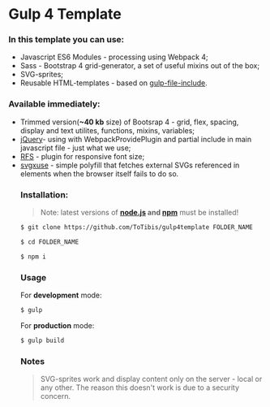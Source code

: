 # Gulp 4 Template
### In this template you can use:
- Javascript ES6 Modules - processing using Webpack 4;
- Sass - Bootstrap 4 grid-generator, a set of useful mixins out of the box;
- SVG-sprites;
- Reusable HTML-templates - based on [gulp-file-include](https://www.npmjs.com/package/gulp-file-include).
### Available immediately:
- Trimmed version(**~40 kb** size) of Bootsrap 4 - grid, flex, spacing, display and text utilites, functions, mixins, variables;
- [jQuery](https://github.com/jquery/jquery)- using with WebpackProvidePlugin and partial include in main javascript file - just what we use;
- [RFS](https://github.com/twbs/rfs) - plugin for responsive font size;
- [svgxuse](https://github.com/Keyamoon/svgxuse) - simple polyfill that fetches external SVGs referenced in <use> elements when the browser itself fails to do so.
	### Installation:
	> Note: latest versions of **[node.js](https://nodejs.org/en/) and [npm](https://www.npmjs.com/)** must be installed!
	```sh
	$ git clone https://github.com/ToTibis/gulp4template FOLDER_NAME
	```
    ```sh
    $ cd FOLDER_NAME
    ```
	```sh
	$ npm i
	```
	### Usage
	For **development** mode:
	```sh
	$ gulp
	```
	For **production** mode:
	```sh
	$ gulp build
	```
	### Notes
	>SVG-sprites work and display content only on the server - local or any other. The reason this doesn't work is due to a security concern.